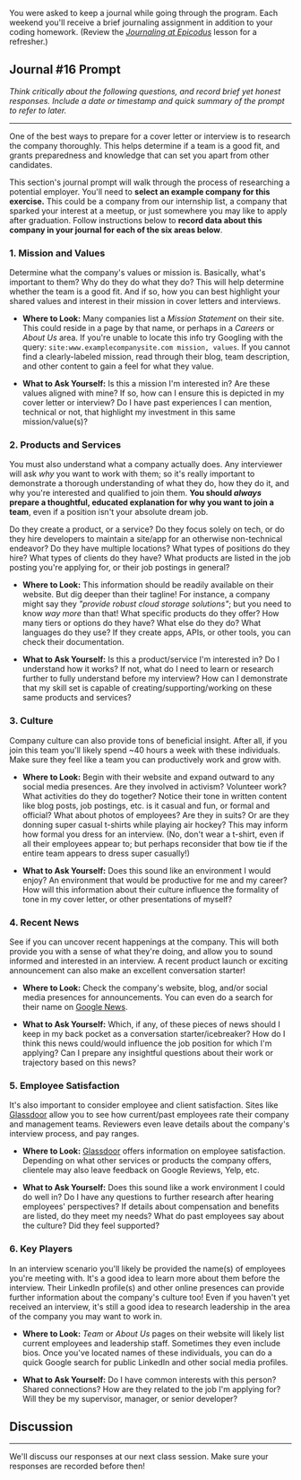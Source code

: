 You were asked to keep a journal while going through the program. Each weekend you'll receive a brief journaling assignment in addition to your coding homework. (Review the _[Journaling at Epicodus](/introduction-to-programming/git-html-and-css-part-2/homework-journaling-at-epicodus)_ lesson for a refresher.)

## Journal #16 Prompt

_Think critically about the following questions, and record brief yet honest responses. Include a date or timestamp and quick summary of the prompt to refer to later._

---

One of the best ways to prepare for a cover letter or interview is to research the company thoroughly. This helps determine if a team is a good fit, and grants preparedness and knowledge that can set you apart from other candidates.

This section's journal prompt will walk through the process of researching a potential employer. You'll need to **select an example company for this exercise.** This could be a company from our internship list, a company that sparked your interest at a meetup, or just somewhere you may like to apply after graduation. Follow instructions below to **record data about this company in your journal for each of the six areas below**.

### 1. Mission and Values

Determine what the company's values or mission is. Basically, what's important to them? Why do they do what they do? This will help determine whether the team is a good fit. And if so, how you can best highlight your shared values and interest in their mission in cover letters and interviews.

* **Where to Look:** Many companies list a _Mission Statement_ on their site. This could reside in a page by that name, or perhaps in a _Careers_ or _About Us_ area. If you're unable to locate this info try Googling with the query: `site:www.examplecompanysite.com mission, values`. If you cannot find a clearly-labeled mission, read through their blog, team description, and other content to gain a feel for what they value.  

* **What to Ask Yourself:** Is this a mission I'm interested in? Are these values aligned with mine? If so, how can I ensure this is depicted in my cover letter or interview? Do I have past experiences I can mention, technical or not, that highlight my investment in this same mission/value(s)?

### 2. Products and Services

You must also understand what a company actually does. Any interviewer will ask _why_ you want to work with them; so it's really important to demonstrate a thorough understanding of what they do, how they do it, and why you're interested and qualified to join them. **You should _always_ prepare a thoughtful, educated explanation for why you want to join a team**, even if a position isn't your absolute dream job.

Do they create a product, or a service? Do they focus solely on tech, or do they hire developers to maintain a site/app for an otherwise non-technical endeavor? Do they have multiple locations? What types of positions do they hire? What types of clients do they have? What products are listed in the job posting you're applying for, or their job postings in general?

* **Where to Look:** This information should be readily available on their website. But dig deeper than their tagline! For instance, a company might say they _"provide robust cloud storage solutions"_; but you need to know _way more_ than that! What specific products do they offer? How many tiers or options do they have? What else do they do? What languages do they use? If they create apps, APIs, or other tools, you can check their documentation.

* **What to Ask Yourself:** Is this a product/service I'm interested in? Do I understand how it works? If not, what do I need to learn or research further to fully understand before my interview? How can I demonstrate that my skill set is capable of creating/supporting/working on these same products and services?

### 3. Culture

Company culture can also provide tons of beneficial insight. After all, if you join this team you'll likely spend ~40 hours a week with these individuals. Make sure they feel like a team you can productively work and grow with.

* **Where to Look:** Begin with their website and expand outward to any social media presences. Are they involved in activism? Volunteer work? What activities do they do together? Notice their tone in written content like blog posts, job postings, etc. is it casual and fun, or formal and official? What about photos of employees? Are they in suits? Or are they donning super casual t-shirts while playing air hockey? This may inform how formal you dress for an interview. (No, don't wear a t-shirt, even if all their employees appear to; but perhaps reconsider that bow tie if the entire team appears to dress super casually!)

* **What to Ask Yourself:** Does this sound like an environment I would enjoy? An environment that would be productive for me and my career? How will this information about their culture influence the formality of tone in my cover letter, or other presentations of myself?

### 4. Recent News

See if you can uncover recent happenings at the company. This will both provide you with a sense of what they're doing, and allow you to sound informed and interested in an interview. A recent product launch or exciting announcement can also make an excellent conversation starter!

* **Where to Look:** Check the company's website, blog, and/or social media presences for announcements. You can even do a search for their name on [Google News](https://news.google.com/).

* **What to Ask Yourself:** Which, if any, of these pieces of news should I keep in my back pocket as a conversation starter/icebreaker? How do I think this news could/would influence the job position for which I'm applying? Can I prepare any insightful questions about their work or trajectory based on this news?

### 5. Employee Satisfaction

It's also important to consider employee and client satisfaction. Sites like [Glassdoor](https://www.glassdoor.com/index.htm) allow you to see how current/past employees rate their company and management teams. Reviewers even leave details about the company's interview process, and pay ranges.

* **Where to Look:** [Glassdoor](https://www.glassdoor.com/index.htm) offers information on employee satisfaction. Depending on what other services or products the company offers, clientele may also leave feedback on Google Reviews, Yelp, etc.

* **What to Ask Yourself:** Does this sound like a work environment I could do well in? Do I have any questions to further research after hearing employees' perspectives? If details about compensation and benefits are listed, do they meet my needs? What do past employees say about the culture? Did they feel supported?

### 6. Key Players

In an interview scenario you'll likely be provided the name(s) of employees you're meeting with. It's a good idea to learn more about them before the interview. Their LinkedIn profile(s) and other online presences can provide further information about the company's culture too! Even if you haven't yet received an interview, it's still a good idea to research leadership in the area of the company you may want to work in.

* **Where to Look:** _Team_ or _About Us_ pages on their website will likely list current employees and leadership staff. Sometimes they even include bios. Once you've located names of these individuals, you can do a quick Google search for public LinkedIn and other social media profiles.

* **What to Ask Yourself:** Do I have common interests with this person? Shared connections? How are they related to the job I'm applying for? Will they be my supervisor, manager, or senior developer?

## Discussion
---

We'll discuss our responses at our next class session. Make sure your responses are recorded before then!

